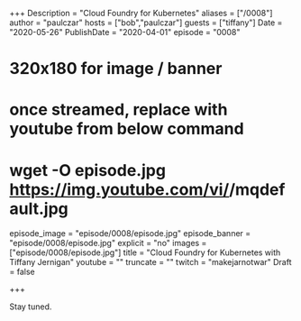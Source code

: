 +++
Description = "Cloud Foundry for Kubernetes"
aliases = ["/0008"]
author = "paulczar"
hosts = ["bob","paulczar"]
guests = ["tiffany"]
Date = "2020-05-26"
PublishDate = "2020-04-01"
episode = "0008"
# 320x180 for image / banner
# once streamed, replace with youtube from below command
# wget -O episode.jpg https://img.youtube.com/vi/<youtube-id>/mqdefault.jpg
episode_image = "episode/0008/episode.jpg"
episode_banner = "episode/0008/episode.jpg"
explicit = "no"
images = ["episode/0008/episode.jpg"]
title = "Cloud Foundry for Kubernetes with Tiffany Jernigan"
youtube = ""
truncate = ""
twitch = "makejarnotwar"
Draft = false

+++

Stay tuned.